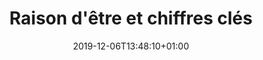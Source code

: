 ---
title: Raison d'être et chiffres clés
date: 2019-12-06T13:48:10+01:00
layout: chiffres
menu:
  main:
    parent: asso
    weight: 1
illu: /img/page-mission/illu-mission.svg
intro:
  first: "Cacher sa protection dans sa manche, se moquer d’une tâche de sang sur un jean, employer des euphémismes, ne pas avoir accès à des protections, sont autant d’habitudes qui prouvent que les règles demeurent encore un sujet extrêmement tabou. Aujourd’hui encore, les règles et leurs conséquences sur la vie et la santé de millions de femmes restent un impensé collectif, cela ne peut pas durer."
origine:
  title: Origine
  text_first: "Créée en 2015 par Tara Heuzé-Sarmini, Règles Élémentaires est la première association française de lutte contre la précarité menstruelle et le tabou des règles. 
  Notre mission : permettre à toutes les personnes de vivre leurs règles dans de bonnes conditions et faire qu’avoir ses règles ne soit plus un frein dans leur quotidien."
  text_second: "Pour cela, nous avons débuté par la collecte de protections périodiques pour les redistribuer aux personnes qui en ont besoin. Mais il fallait aller plus loin et combattre le tabou, c’est pourquoi nous avons développé des actions concrètes de sensibilisation avec des interventions dans les écoles pour donner de l’information là où elle est encore absente et pourtant nécessaire. Petit à petit, nous avons fait entrer les règles dans le débat public, que ce soit à travers des mobilisations politiques, des événements, des grandes campagnes de sensibilisation… Bref, nous agissons concrètement pour <b>#changerlesregles</b> !"
precarite:
  title: "La précarité menstruelle, c’est quoi ?"
  text: "Elle désigne les difficultés à se procurer des protections périodiques de première nécessité et de vivre dignement ses règles. Certaines personnes victimes de précarité menstruelle n’ont pas accès à suffisamment de protections, d’autres n’y ont pas accès du tout."
  chiffre_title: "En France, 2 000 000 de femmes sont victimes de précarité menstruelle"
  chiffre_text: "Ce manque d’accès aux protections peut bien sûr provoquer de graves troubles physiques : démangeaisons, infections, syndrome du choc toxique pouvant occasionner la mort mais a également un fort impact psychologique : perte de confiance en soi et répercussions sociales (incapacité à aller travailler ou étudier, notamment)"
tabou:
  title: "À quel point c’est tabou les règles ?"
  text: "Pourtant les conséquences sont bien réelles : Précarité menstruelle, méconnaissances (sur son corps, sur le fonctionnement des règles…), errance médicale, traitements inadaptés, discriminations, humiliations….<br/>
  Ce tabou se renforce encore plus à l’école où ⅓ des jeunes ont déjà subi des humiliations, ou en entreprise où il est quasiment impossible de trouver des protections périodiques alors même que les règles sont par nature difficilement prévisibles. "
  chiffre_title: "1 Français·e sur 2 pense que les règles sont taboues"
study:
  - number: 15%
    text: "15% des femmes en France ont été confrontées à la précarité menstruelle*"
  - number: 30%
    text: "30% des femmes ont déjà manqué le travail à cause de leurs règles*"
  - number: 80%
    text: "80% des Français·es estiment que la précarité menstruelle est un sujet de santé publique*"
  - number: 60%
    text: "60% des répondant·es n’ont reçu aucun enseignement formel à propos des règles*"
study_source: "* (source : baromètre exclusif Règles Élémentaires x OpinionWay, Mai 2022)"
study_title: "Notre baromètre avec Opinion Way"
study_text: "Pour que les règles soient un sujet de santé publique !"
study_button: "Consulter le baromètre"
numbers:
  title: Notre impact
  content: "Depuis la création de l'association en novembre 2015 :" 
  cards:
    - number: "+ de 15M"
      img: /img/page-mission/carte.svg
      desc: de protections collectées et redistribuées
    - number: "1 200 000"
      img: /img/page-mission/rond-protections.svg
      desc: mois de règles couverts
    - number: "+ de 3 000"
      img: /img/page-mission/illu_obtenir_une_boite.svg
      desc: collectes organisées partout en France
    - number: "+ de 500"
      img: /img/page-mission/partenariat.svg
      desc: partenaires associatifs sur tout le territoire
    - number: "10 000"
      img: /img/page-mission/sensibilisation.svg
      desc: personnes sensibilisées lors de nos ateliers ou événements
collectes:
  title: "Protections périodiques collectées par Règles Élémentaires"
action_button: "En savoir plus sur nos actions"
---